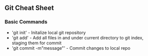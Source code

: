 ## Git Cheat Sheet

### Basic Commands
* 'git init' - Initalize local git repository
* 'git add' - Add all files in and under current directory to git index, staging them for commit
* 'git commit -m"message"' - Commit changes to local repo 
